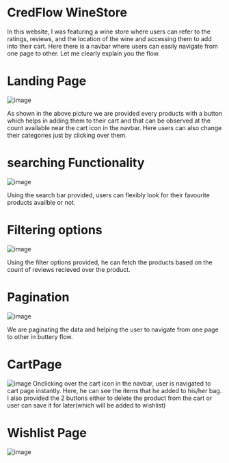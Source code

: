 # CredFlow WineStore

In this website, I was featuring a wine store where users can refer to the ratings, reviews, and the location of the wine and accessing them to add into their cart. Here there is a navbar where users can easily navigate from one page to other. Let me clearly explain you the flow.

# Landing Page
![image](https://user-images.githubusercontent.com/91777048/157174073-e536bb07-f985-4f94-8ca7-9916a24152ea.png)

As shown in the above picture we are provided every products with a button which helps in adding them to their cart and that can be observed at the count available near the cart icon in the navbar. Here users can also change their categories just by clicking over them.

# searching Functionality
![image](https://user-images.githubusercontent.com/91777048/157174196-9e528ee4-db64-47a2-868d-dcc67cef95af.png)

Using the search bar provided, users can flexibly look for their favourite products availble or not.

# Filtering options
![image](https://user-images.githubusercontent.com/91777048/157174275-c0f3ac06-fcc5-45a4-a9b7-07dff16ad40a.png)

Using the filter options provided, he can fetch the products based on the count of reviews recieved over the product.

# Pagination
![image](https://user-images.githubusercontent.com/91777048/157174413-084e1cf2-dbee-4cdf-9e25-40f3207d913d.png)

We are paginating the data and helping the user to navigate from one page to other in buttery flow.

# CartPage
![image](https://user-images.githubusercontent.com/91777048/157174588-9c803e6c-b992-4664-9355-bad50cd529d6.png)
Onclicking over the cart icon in the navbar, user is navigated to cart page instantly. Here, he can see the items that he added to his/her bag. I also provided the 2 buttons either to delete the product from the cart or user can save it for later(which will be added to wishlist)

# Wishlist Page
![image](https://user-images.githubusercontent.com/91777048/157174813-acf63c4d-1824-4127-80b1-c5f130691432.png)

